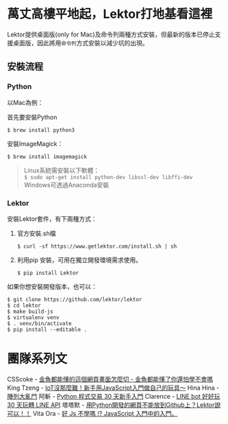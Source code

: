 # 萬丈高樓平地起，Lektor打地基看這裡

Lektor提供桌面版(only for Mac)及命令列兩種方式安裝，但最新的版本已停止支援桌面版，因此將用`命令列`方式安裝以減少坑的出現。

## 安裝流程

### Python

以Mac為例：

首先要安裝Python

`$ brew install python3`

安裝ImageMagick：

`$ brew install imagemagick`

> Linux系統需安裝以下軟體：<br>
> `$ sudo apt-get install python-dev libssl-dev libffi-dev`<br>
> Windows可透過Anaconda安裝

### Lektor

安裝Lektor套件，有下兩種方式：
1. 官方安裝.sh檔

   `$ curl -sf https://www.getlektor.com/install.sh | sh`

2. 利用pip 安裝，可用在獨立開發環境需求使用。

   `$ pip install Lektor`

如果你想安裝開發版本，也可以：
```
$ git clone https://github.com/lektor/lektor
$ cd lektor
$ make build-js
$ virtualenv venv
$ . venv/bin/activate
$ pip install --editable .
```

# 團隊系列文
CSScoke - [金魚都能懂的這個網頁畫面怎麼切 - 金魚都能懂了你還怕學不會嗎](https://ithelp.ithome.com.tw/users/20112550/ironman/2623)
King Tzeng - [IoT沒那麼難！新手用JavaScript入門做自己的玩具～](https://ithelp.ithome.com.tw/users/20103130/ironman/2125)
Hina Hina - [陣列大亂鬥](https://ithelp.ithome.com.tw/users/20120000/ironman/2256) 
阿斬 - [Python 程式交易 30 天新手入門](https://ithelp.ithome.com.tw/users/20120536/ironman/2571)
Clarence - [LINE bot 好好玩 30 天玩轉 LINE API](https://ithelp.ithome.com.tw/users/20117701/ironman/2634)
塔塔默 - [用Python開發的網頁不能放到Github上？Lektor說可以！！](https://ithelp.ithome.com.tw/users/20112552/ironman/2735)
Vita Ora - [好 Js 不學嗎 !? JavaScript 入門中的入門。](https://ithelp.ithome.com.tw/users/20112656/ironman/2782)